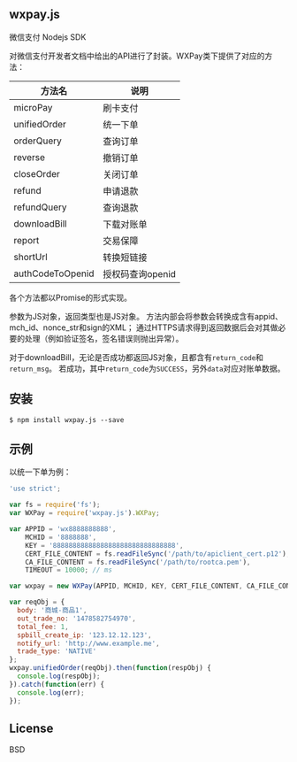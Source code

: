 wxpay.js
-------

微信支付 Nodejs SDK

对微信支付开发者文档中给出的API进行了封装。WXPay类下提供了对应的方法：

|方法名 | 说明 |
|--------|--------|
|microPay| 刷卡支付 |
|unifiedOrder | 统一下单|
|orderQuery | 查询订单 |
|reverse | 撤销订单 |
|closeOrder|关闭订单|
|refund|申请退款|
|refundQuery|查询退款|
|downloadBill|下载对账单|
|report|交易保障|
|shortUrl|转换短链接|
|authCodeToOpenid|授权码查询openid|

各个方法都以Promise的形式实现。

参数为JS对象，返回类型也是JS对象。
方法内部会将参数会转换成含有appid、mch_id、nonce_str和sign的XML；
通过HTTPS请求得到返回数据后会对其做必要的处理（例如验证签名，签名错误则抛出异常）。

对于downloadBill，无论是否成功都返回JS对象，且都含有`return_code`和`return_msg`。
若成功，其中`return_code`为`SUCCESS`，另外`data`对应对账单数据。

## 安装
```
$ npm install wxpay.js --save
```

## 示例
以统一下单为例：
```js
'use strict';

var fs = require('fs');
var WXPay = require('wxpay.js').WXPay;

var APPID = 'wx8888888888',
    MCHID = '8888888',
    KEY = '8888888888888888888888888888888',
    CERT_FILE_CONTENT = fs.readFileSync('/path/to/apiclient_cert.p12'),
    CA_FILE_CONTENT = fs.readFileSync('/path/to/rootca.pem'),
    TIMEOUT = 10000; // ms

var wxpay = new WXPay(APPID, MCHID, KEY, CERT_FILE_CONTENT, CA_FILE_CONTENT, TIMEOUT);

var reqObj = {
  body: '商城-商品1',
  out_trade_no: '1478582754970',
  total_fee: 1,
  spbill_create_ip: '123.12.12.123',
  notify_url: 'http://www.example.me',
  trade_type: 'NATIVE'
};
wxpay.unifiedOrder(reqObj).then(function(respObj) {
  console.log(respObj);
}).catch(function(err) {
  console.log(err);
});
```


## License
BSD
